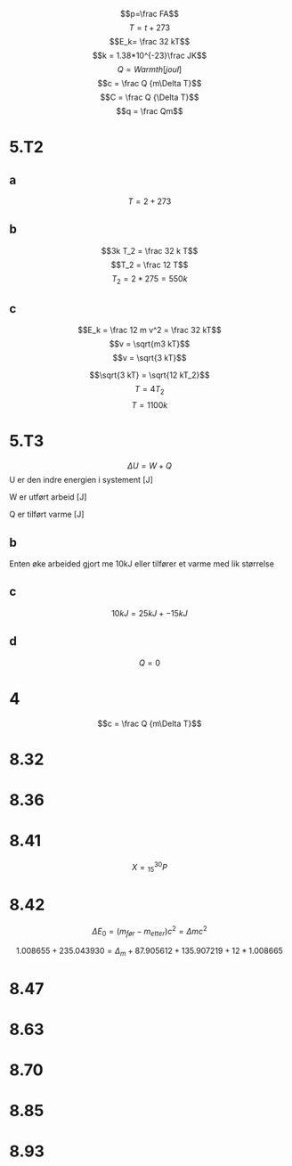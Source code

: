 $$p=\frac FA$$
$$T=t+273$$
$$E_k= \frac 32 kT$$
$$k = 1.38*10^{-23}\frac JK$$
$$Q = Warmth[joul]$$
$$c = \frac Q {m\Delta T}$$
$$C = \frac Q {\Delta T}$$
$$q = \frac Qm$$

# 5.T2

## a

$$T = 2 + 273$$

## b

$$3k T_2 = \frac 32 k T$$
$$T_2 = \frac 12 T$$
$$T_2 = 2 * 275 = 550k$$

## c

$$E_k = \frac 12 m v^2 = \frac 32 kT$$
$$v = \sqrt{m3 kT}$$
$$v = \sqrt{3 kT}$$

$$\sqrt{3 kT} = \sqrt{12 kT_2}$$
$$T = 4 T_2$$
$$T = 1100k$$

# 5.T3

$$\Delta U = W + Q$$
U er den indre energien i systement [J]

W er utført arbeid [J]

Q er tilført varme [J]

## b

Enten øke arbeided gjort me 10kJ eller tilfører et varme med lik størrelse

## c

$$10kJ = 25kJ + -15kJ$$

## d

$$Q = 0$$

# 4

$$c = \frac Q {m\Delta T}$$

# 8.32

<!-- $${}^{17}_8O$$ ----->

# 8.36

# 8.41

$$X = {}^{30}_{15}P$$

# 8.42

$$\Delta E_0= (m_{før} - m_{etter})c^2 = \Delta m c^2$$

$$1.008655 + 235.043930 = \Delta_m +87.905612 + 135.907219 + 12 * 1.008665$$

# 8.47



# 8.63

# 8.70

# 8.85

# 8.93
